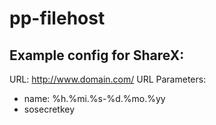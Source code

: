 # pp-filehost

## Example config for ShareX:
URL: http://www.domain.com/
URL Parameters:
* name: %h.%mi.%s-%d.%mo.%yy
* sosecretkey
